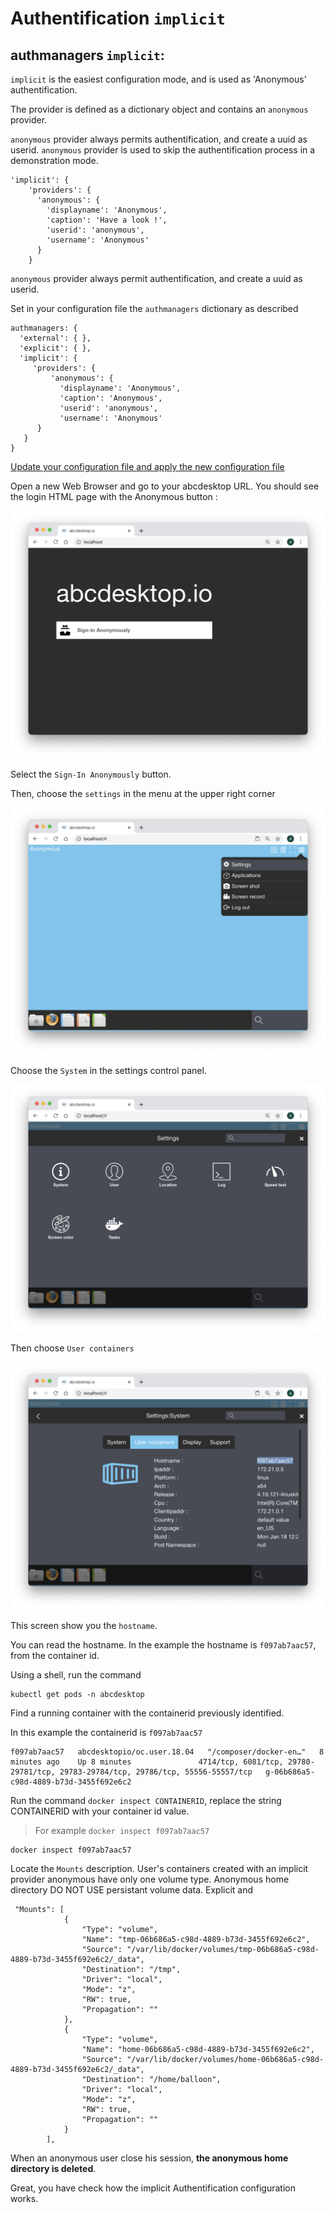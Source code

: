 
# Authentification `implicit`

## authmanagers `implicit`:

`implicit` is the easiest configuration mode, and is used as 'Anonymous' authentification. 

The provider is defined as a dictionary object and contains an `anonymous` provider.

`anonymous` provider always permits authentification, and create a uuid as userid. `anonymous` provider is used to skip the authentification process in a demonstration mode.

```
'implicit': {
    'providers': {
      'anonymous': {
        'displayname': 'Anonymous',
        'caption': 'Have a look !',
        'userid': 'anonymous',
        'username': 'Anonymous'
      }     
    }
```

`anonymous` provider always permit authentification, and create a uuid as userid. 

Set in your configuration file the `authmanagers` dictionary as described

```
authmanagers: {
  'external': { },
  'explicit': { },
  'implicit': { 
     'providers': {
         'anonymous': {
           'displayname': 'Anonymous',
           'caption': 'Anonymous',
           'userid': 'anonymous',
           'username': 'Anonymous'
      } 
   }
}
```

[Update your configuration file and apply the new configuration file](editconfig.md)

Open a new Web Browser and go to your abcdesktop URL. You should see the login HTML page with the Anonymous button :

![login page Anonymous](img/anonymous.png)

Select the `Sign-In Anonymously` button.

Then, choose the `settings` in the menu at the upper right corner 

![Setting menu](img/settings.png)

Choose the `System` in the settings control panel.

![Settings](img/systemcontrolpanel.png) 

Then choose `User containers`

![User information](img/usercontainer.png)

This screen show you the `hostname`. 

You can read the hostname. In the example the hostname is `f097ab7aac57`, from the container id.

Using a shell, run the command 

```
kubectl get pods -n abcdesktop 
```

Find a running container with the containerid previously  identified.

In this example the containerid is `f097ab7aac57 `

```
f097ab7aac57   abcdesktopio/oc.user.18.04   "/composer/docker-en…"   8 minutes ago    Up 8 minutes               4714/tcp, 6081/tcp, 29780-29781/tcp, 29783-29784/tcp, 29786/tcp, 55556-55557/tcp   g-06b686a5-c98d-4889-b73d-3455f692e6c2
```


Run the command ```docker inspect CONTAINERID```, replace the string CONTAINERID with your container id value.

> For example ```docker inspect f097ab7aac57 ```

```
docker inspect f097ab7aac57
```

Locate the `Mounts` description. User's containers created with an implicit provider anonymous have only one volume type. Anonymous home directory DO NOT USE persistant volume data.
Explicit and 

```
 "Mounts": [
            {
                "Type": "volume",
                "Name": "tmp-06b686a5-c98d-4889-b73d-3455f692e6c2",
                "Source": "/var/lib/docker/volumes/tmp-06b686a5-c98d-4889-b73d-3455f692e6c2/_data",
                "Destination": "/tmp",
                "Driver": "local",
                "Mode": "z",
                "RW": true,
                "Propagation": ""
            },
            {
                "Type": "volume",
                "Name": "home-06b686a5-c98d-4889-b73d-3455f692e6c2",
                "Source": "/var/lib/docker/volumes/home-06b686a5-c98d-4889-b73d-3455f692e6c2/_data",
                "Destination": "/home/balloon",
                "Driver": "local",
                "Mode": "z",
                "RW": true,
                "Propagation": ""
            }
        ],

```

When an anonymous user close his session, **the anonymous home directory is deleted**.

Great, you have check how the implicit Authentification configuration works.

